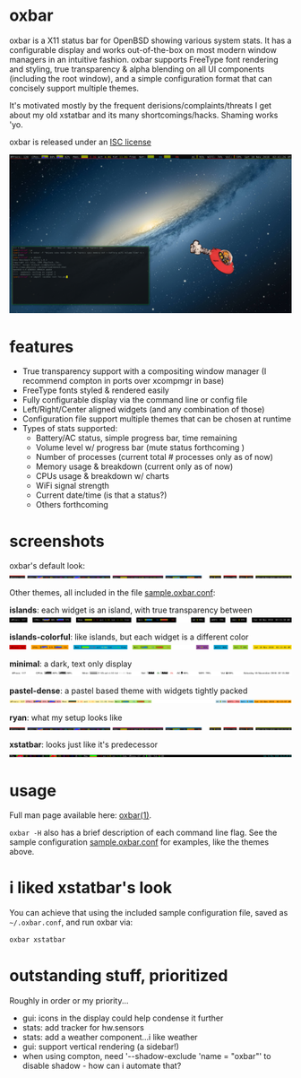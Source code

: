 # oxbar

oxbar is a X11 status bar for OpenBSD showing various system stats.
It has a configurable display and works out-of-the-box on most modern window
managers in an intuitive fashion.
oxbar supports FreeType font rendering and styling, true transparency & alpha
blending on all UI components (including the root window), and a simple
configuration format that can concisely support multiple themes.

It's motivated mostly by the frequent derisions/complaints/threats I get about
my old xstatbar and its many shortcomings/hacks. Shaming works 'yo.

oxbar is released under an
[ISC license](https://github.com/ryanflannery/oxbar/blob/master/LICENSE)

![screenshot](images/fullscreen.png?raw=true)

# features

   * True transparency support with a compositing window manager
     (I recommend compton in ports over xcompmgr in base)
   * FreeType fonts styled & rendered easily
   * Fully configurable display via the command line or config file
   * Left/Right/Center aligned widgets (and any combination of those)
   * Configuration file support multiple themes that can be chosen at runtime
   * Types of stats supported:
      * Battery/AC status, simple progress bar, time remaining
      * Volume level w/ progress bar (mute status forthcoming )
      * Number of processes (current total # processes only as of now)
      * Memory usage & breakdown (current only as of now)
      * CPUs usage & breakdown w/ charts
      * WiFi signal strength
      * Current date/time (is that a status?)
      * Others forthcoming

# screenshots

oxbar's default look:
![default](images/default.png?raw=true)

Other themes, all included in the file
[sample.oxbar.conf](sample.oxbar.conf):

**islands**: each widget is an island, with true transparency between
![islands](images/theme-islands.png?raw=true)

**islands-colorful**: like islands, but each widget is a different color
![islands-colorful](images/theme-islands-colorful.png?raw=true)

**minimal**: a dark, text only display
![minimal](images/theme-minimal.png?raw=true)

**pastel-dense**: a pastel based theme with widgets tightly packed
![pastel-dense](images/theme-pastel-dense.png?raw=true)

**ryan**: what my setup looks like
![ryan](images/theme-ryan.png?raw=true)

**xstatbar**: looks just like it's predecessor
![xstatbar](images/theme-xstatbar.png?raw=true)

# usage

Full man page available here:
[oxbar(1)](http://htmlpreview.github.io/?https://raw.githubusercontent.com/ryanflannery/oxbar/master/man/oxbar.html).

`oxbar -H` also has a brief description of each command line flag.
See the sample configuration [sample.oxbar.conf](sample.oxbar.conf) for
examples, like the themes above.

# i liked xstatbar's look

You can achieve that using the included sample configuration file, saved as
`~/.oxbar.conf`, and run oxbar via:
```bash
oxbar xstatbar
```
# outstanding stuff, prioritized

Roughly in order or my priority...

   * gui: icons in the display could help condense it further
   * stats: add tracker for hw.sensors
   * stats: add a weather component...i like weather
   * gui: support vertical rendering (a sidebar!)
   * when using compton, need '--shadow-exclude 'name = "oxbar"' to disable
     shadow - how can i automate that?
